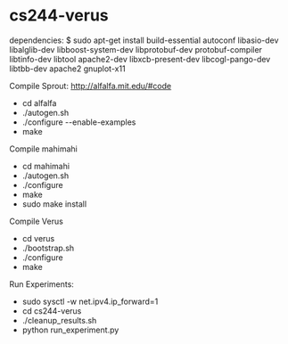 # cs244-verus

dependencies:
$ sudo apt-get install build-essential autoconf libasio-dev libalglib-dev libboost-system-dev libprotobuf-dev protobuf-compiler libtinfo-dev libtool apache2-dev libxcb-present-dev libcogl-pango-dev libtbb-dev apache2 gnuplot-x11

Compile Sprout:
http://alfalfa.mit.edu/#code
 * cd alfalfa 
 * ./autogen.sh
 * ./configure --enable-examples
 * make
 
Compile mahimahi
  * cd mahimahi
  * ./autogen.sh
  * ./configure
  * make
  * sudo make install

Compile Verus
  * cd verus
  * ./bootstrap.sh
  * ./configure
  * make

Run Experiments:
  * sudo sysctl -w net.ipv4.ip_forward=1
  * cd cs244-verus
  * ./cleanup_results.sh 
  * python run_experiment.py
